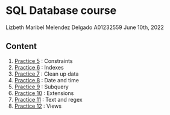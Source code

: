 # SQL Database course
Lizbeth Maribel Melendez Delgado A01232559
June 10th, 2022

## Content
1. [Practice 5](https://github.com/marmelendez/sql-practices/blob/main/practice5.sql) : Constraints
2. [Practice 6](https://github.com/marmelendez/sql-practices/blob/main/practice6.sql) : Indexes
3. [Practice 7](https://github.com/marmelendez/sql-practices/blob/main/practice7.sql) : Clean up data
4. [Practice 8](https://github.com/marmelendez/sql-practices/blob/main/practice8.sql) : Date and time
5. [Practice 9](https://github.com/marmelendez/sql-practices/blob/main/practice9.sql) : Subquery
6. [Practice 10](https://github.com/marmelendez/sql-practices/blob/main/practice10.sql) : Extensions
7. [Practice 11](https://github.com/marmelendez/sql-practices/blob/main/practice11.sql) : Text and regex
8. [Practice 12](https://github.com/marmelendez/sql-practices/blob/main/practice12.sql) : Views

